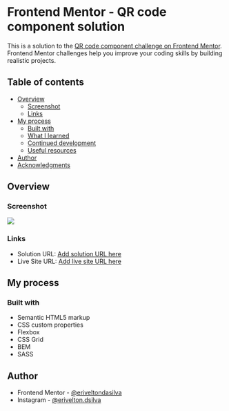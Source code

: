 # Frontend Mentor - QR code component solution

This is a solution to the [QR code component challenge on Frontend Mentor](https://www.frontendmentor.io/challenges/qr-code-component-iux_sIO_H). Frontend Mentor challenges help you improve your coding skills by building realistic projects.

## Table of contents

-   [Overview](#overview)
    -   [Screenshot](#screenshot)
    -   [Links](#links)
-   [My process](#my-process)
    -   [Built with](#built-with)
    -   [What I learned](#what-i-learned)
    -   [Continued development](#continued-development)
    -   [Useful resources](#useful-resources)
-   [Author](#author)
-   [Acknowledgments](#acknowledgments)

## Overview

### Screenshot

![](./screenshot.jpg)

### Links

-   Solution URL: [Add solution URL here](https://www.frontendmentor.io/solutions/qr-code-component-vzWX5HuQu_)
-   Live Site URL: [Add live site URL here](https://qr-code-component-omega-gilt.vercel.app/)

## My process

### Built with

-   Semantic HTML5 markup
-   CSS custom properties
-   Flexbox
-   CSS Grid
-   BEM
-   SASS

## Author

<!-- - Website - [Add your name here](https://www.your-site.com) -->

-   Frontend Mentor - [@eriveltondasilva](https://www.frontendmentor.io/profile/eriveltondasilva)
-   Instagram - [@erivelton.dsilva](https://www.instagram.com/erivelton.dsilva/)
